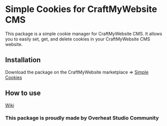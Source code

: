 # Simple Cookies for CraftMyWebsite CMS

This package is a simple cookie manager for CraftMyWebsite CMS. It allows you to easily set, get, and delete cookies in
your CraftMyWebsite CMS website.

## Installation

Download the package on the CraftMyWebsite
marketplace => [Simple Cookies](https://craftmywebsite.com/marketplace/details/simplecookies)

## How to use

[Wiki](https://github.com/Overheat-Studio-Community/cmw-package-simple-cookies/wiki/how-to-use)

### This package is proudly made by Overheat Studio Community
